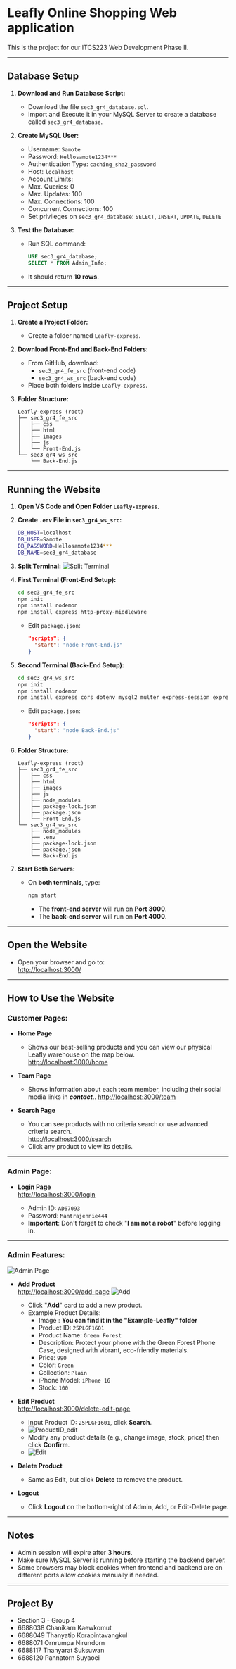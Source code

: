 # Leafly Online Shopping Web application

This is the project for our ITCS223 Web Development Phase II.

---

## Database Setup

1. **Download and Run Database Script:**
   - Download the file `sec3_gr4_database.sql`.
   - Import and Execute it in your MySQL Server to create a database called `sec3_gr4_database`.

2. **Create MySQL User:**
   - Username: `Samote`
   - Password: `Hellosamote1234***`
   - Authentication Type: `caching_sha2_password`
   - Host: `localhost`
   - Account Limits:
   - Max. Queries: 0
   - Max. Updates: 100
   - Max. Connections: 100
   - Concurrent Connections: 100
   - Set privileges on `sec3_gr4_database`: `SELECT`, `INSERT`, `UPDATE`, `DELETE`

3. **Test the Database:**
   - Run SQL command:
     ```sql
     USE sec3_gr4_database;
     SELECT * FROM Admin_Info;
     ```
   - It should return **10 rows**.

---

## Project Setup

1. **Create a Project Folder:**
   - Create a folder named `Leafly-express`.

2. **Download Front-End and Back-End Folders:**
   - From GitHub, download:
     - `sec3_gr4_fe_src` (front-end code)
     - `sec3_gr4_ws_src` (back-end code)
   - Place both folders inside `Leafly-express`.

3. **Folder Structure:**
   ```
   Leafly-express (root)
   ├── sec3_gr4_fe_src
   │   ├── css
   │   ├── html
   │   ├── images
   │   ├── js
   │   └── Front-End.js
   └── sec3_gr4_ws_src
       └── Back-End.js
   ```

---

## Running the Website

1. **Open VS Code and Open Folder `Leafly-express`.**

2. **Create `.env` File in `sec3_gr4_ws_src`:**
   ```bash
   DB_HOST=localhost
   DB_USER=Samote
   DB_PASSWORD=Hellosamote1234***
   DB_NAME=sec3_gr4_database
   ```

3. **Split Terminal:**
   ![Split Terminal](Example-Leafly/Readme-img/Split_Terminal.png)

4. **First Terminal (Front-End Setup):**
   ```bash
   cd sec3_gr4_fe_src
   npm init
   npm install nodemon
   npm install express http-proxy-middleware
   ```

   - Edit `package.json`:
     ```json
     "scripts": {
       "start": "node Front-End.js"
     }
     ```

5. **Second Terminal (Back-End Setup):**
   ```bash
   cd sec3_gr4_ws_src
   npm init
   npm install nodemon
   npm install express cors dotenv mysql2 multer express-session express-mysql-session body-parser
   ```

   - Edit `package.json`:
     ```json
     "scripts": {
       "start": "node Back-End.js"
     }
     ```

6. **Folder Structure:**
   ```
   Leafly-express (root)
   ├── sec3_gr4_fe_src
   │   ├── css
   │   ├── html
   │   ├── images
   │   ├── js
   │   ├── node_modules
   │   ├── package-lock.json
   │   ├── package.json
   │   └── Front-End.js
   └── sec3_gr4_ws_src
       ├── node_modules
       ├── .env
       ├── package-lock.json
       ├── package.json
       └── Back-End.js
   ```

7. **Start Both Servers:**
   - On **both terminals**, type:
     ```bash
     npm start
     ```
     - The **front-end server** will run on **Port 3000**.
     - The **back-end server** will run on **Port 4000**.

---

## Open the Website

- Open your browser and go to:  
  [http://localhost:3000/](http://localhost:3000/)

---

## How to Use the Website

### Customer Pages:
- **Home Page**  
  - Shows our best-selling products and you can view our physical Leafly warehouse on the map below.  
  [http://localhost:3000/home](http://localhost:3000/home)

- **Team Page**  
  - Shows information about each team member, including their social media links in _**contact**_.. 
  [http://localhost:3000/team](http://localhost:3000/team)

- **Search Page**  
  - You can see products with no criteria search or use advanced criteria search.  
  [http://localhost:3000/search](http://localhost:3000/search)
  - Click any product to view its details.

---

### Admin Page:
- **Login Page**  
  [http://localhost:3000/login](http://localhost:3000/login)

  - Admin ID: `AD67093`
  - Password: `Mantrajennie444`
  - **Important**: Don't forget to check "**I am not a robot**" before logging in.

---

### Admin Features:

![Admin Page](Example-Leafly/Readme-img/Admin.png)

- **Add Product**  
  [http://localhost:3000/add-page](http://localhost:3000/add-page)
  ![Add](Example-Leafly/Readme-img/Add.png)
  - Click "**Add**" card to add a new product.
  - Example Product Details:
    - Image : **You can find it in the "Example-Leafly" folder**
    - Product ID: `25PLGF1601`
    - Product Name: `Green Forest`
    - Description: Protect your phone with the Green Forest Phone Case, designed with vibrant, eco-friendly materials.
    - Price: `990`
    - Color: `Green`
    - Collection: `Plain`
    - iPhone Model: `iPhone 16`
    - Stock: `100`



- **Edit Product**  
  [http://localhost:3000/delete-edit-page](http://localhost:3000/delete-edit-page)
  - Input Product ID: `25PLGF1601`, click **Search**.
  - ![ProductID_edit](Example-Leafly/Readme-img/ProductID_edit.png)
  - Modify any product details (e.g., change image, stock, price) then click **Confirm**.
  - ![Edit](Example-Leafly/Readme-img/Edit.png)
- **Delete Product**  
  - Same as Edit, but click **Delete** to remove the product.

- **Logout**  
  - Click **Logout** on the bottom-right of Admin, Add, or Edit-Delete page.

---

## Notes

- Admin session will expire after **3 hours**.
- Make sure MySQL Server is running before starting the backend server.
- Some browsers may block cookies when frontend and backend are on different ports allow cookies manually if needed.

---

## Project By

- Section 3 - Group 4  
- 6688038 Chanikarn Kaewkomut  
- 6688049 Thanyatip Korapintavangkul  
- 6688071 Ornrumpa Nirundorn  
- 6688117 Thanyarat Suksuwan  
- 6688120 Pannatorn Suyaoei
